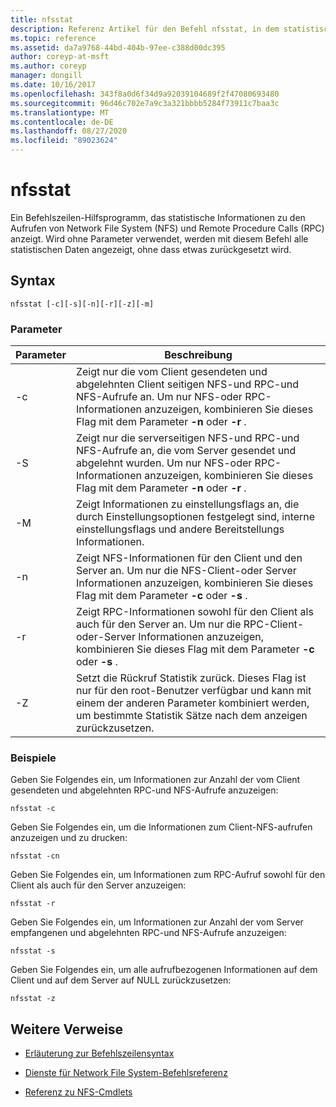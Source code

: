 ```yaml
---
title: nfsstat
description: Referenz Artikel für den Befehl nfsstat, in dem statistische Informationen zu den Aufrufen von Network File System (NFS) und Remote Prozedur Aufruf (RPC) angezeigt werden.
ms.topic: reference
ms.assetid: da7a9768-44bd-404b-97ee-c388d00dc395
author: coreyp-at-msft
ms.author: coreyp
manager: dongill
ms.date: 10/16/2017
ms.openlocfilehash: 343f8a0d6f34d9a92039104689f2f47080693480
ms.sourcegitcommit: 96d46c702e7a9c3a321bbbb5284f73911c7baa3c
ms.translationtype: MT
ms.contentlocale: de-DE
ms.lasthandoff: 08/27/2020
ms.locfileid: "89023624"
---
```

# <a name="nfsstat"></a>nfsstat

Ein Befehlszeilen-Hilfsprogramm, das statistische Informationen zu den Aufrufen von Network File System (NFS) und Remote Procedure Calls (RPC) anzeigt. Wird ohne Parameter verwendet, werden mit diesem Befehl alle statistischen Daten angezeigt, ohne dass etwas zurückgesetzt wird.

## <a name="syntax"></a>Syntax

```
nfsstat [-c][-s][-n][-r][-z][-m]
```

### <a name="parameters"></a>Parameter

| Parameter | Beschreibung |
| --------- | ----------- |
| -c | Zeigt nur die vom Client gesendeten und abgelehnten Client seitigen NFS-und RPC-und NFS-Aufrufe an. Um nur NFS-oder RPC-Informationen anzuzeigen, kombinieren Sie dieses Flag mit dem Parameter **-n** oder **-r** . |
| -S | Zeigt nur die serverseitigen NFS-und RPC-und NFS-Aufrufe an, die vom Server gesendet und abgelehnt wurden. Um nur NFS-oder RPC-Informationen anzuzeigen, kombinieren Sie dieses Flag mit dem Parameter **-n** oder **-r** . |
| -M | Zeigt Informationen zu einstellungsflags an, die durch Einstellungsoptionen festgelegt sind, interne einstellungsflags und andere Bereitstellungs Informationen. |
| -n | Zeigt NFS-Informationen für den Client und den Server an. Um nur die NFS-Client-oder Server Informationen anzuzeigen, kombinieren Sie dieses Flag mit dem Parameter **-c** oder **-s** . |
| -r | Zeigt RPC-Informationen sowohl für den Client als auch für den Server an. Um nur die RPC-Client-oder-Server Informationen anzuzeigen, kombinieren Sie dieses Flag mit dem Parameter **-c** oder **-s** . |
| -Z | Setzt die Rückruf Statistik zurück. Dieses Flag ist nur für den root-Benutzer verfügbar und kann mit einem der anderen Parameter kombiniert werden, um bestimmte Statistik Sätze nach dem anzeigen zurückzusetzen. |

### <a name="examples"></a>Beispiele

Geben Sie Folgendes ein, um Informationen zur Anzahl der vom Client gesendeten und abgelehnten RPC-und NFS-Aufrufe anzuzeigen:

```
nfsstat -c
```

Geben Sie Folgendes ein, um die Informationen zum Client-NFS-aufrufen anzuzeigen und zu drucken:

```
nfsstat -cn
```

Geben Sie Folgendes ein, um Informationen zum RPC-Aufruf sowohl für den Client als auch für den Server anzuzeigen:

```
nfsstat -r
```

Geben Sie Folgendes ein, um Informationen zur Anzahl der vom Server empfangenen und abgelehnten RPC-und NFS-Aufrufe anzuzeigen:

```
nfsstat -s
```

Geben Sie Folgendes ein, um alle aufrufbezogenen Informationen auf dem Client und auf dem Server auf NULL zurückzusetzen:

```
nfsstat -z
```

## <a name="additional-references"></a>Weitere Verweise

- [Erläuterung zur Befehlszeilensyntax](command-line-syntax-key.md)

- [Dienste für Network File System-Befehlsreferenz](services-for-network-file-system-command-reference.md)

- [Referenz zu NFS-Cmdlets](/powershell/module/nfs)
